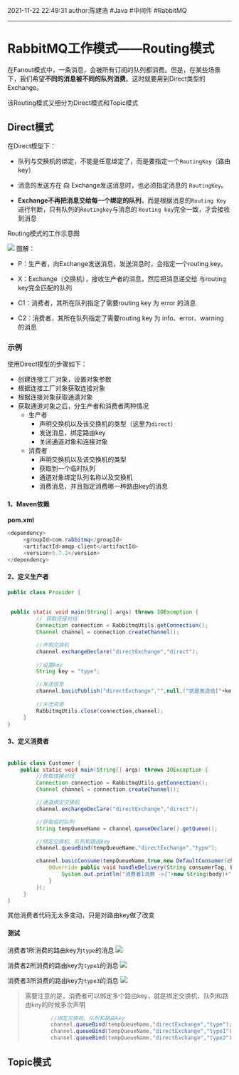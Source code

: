 2021-11-22
22:49:31
author:陈建浩
#Java #中间件 #RabbitMQ 

--- 

# RabbitMQ工作模式——Routing模式
在Fanout模式中，一条消息，会被所有订阅的队列都消费。但是，在某些场景下，我们希望**不同的消息被不同的队列消费**。这时就要用到Direct类型的Exchange。

该Routing模式又细分为Direct模式和Topic模式

## Direct模式

在Direct模型下：

-   队列与交换机的绑定，不能是任意绑定了，而是要指定一个`RoutingKey`（路由key）
    
-   消息的发送方在 向 Exchange发送消息时，也必须指定消息的 `RoutingKey`。
    
-   **Exchange不再把消息交给每一个绑定的队列**，而是根据消息的`Routing Key`进行判断，只有队列的`Routingkey`与消息的 `Routing key`完全一致，才会接收到消息

Routing模式的工作示意图

![](https://images-1306554305.cos.ap-guangzhou.myqcloud.com/202111222253829.png)
图解：

-   P：生产者，向Exchange发送消息，发送消息时，会指定一个routing key。
    
-   X：Exchange（交换机），接收生产者的消息，然后把消息递交给 与routing key完全匹配的队列
    
-   C1：消费者，其所在队列指定了需要routing key 为 error 的消息
    
-   C2：消费者，其所在队列指定了需要routing key 为 info、error、warning 的消息

### 示例

使用Direct模型的步骤如下：

-   创建连接工厂对象，设置对象参数
-   根据连接工厂对象获取连接对象
-   根据连接对象获取通道对象
-   获取通道对象之后，分生产者和消费者两种情况
    -   生产者
        -   声明交换机以及该交换机的类型（这里为`direct`）
        -   发送消息，绑定路由key
        -   关闭通道对象和连接对象
    -   消费者
        -   声明交换机以及该交换机的类型
        -   获取到一个临时队列
        -   通道对象绑定队列名称以及交换机
        -   消费消息，并且指定消费哪一种路由key的消息

#### 1、Maven依赖

**pom.xml**

```java
<dependency>  
     <groupId>com.rabbitmq</groupId>  
     <artifactId>amqp-client</artifactId>  
     <version>5.7.2</version>  
</dependency>
```

#### 2、定义生产者
```java
public class Provider {  
  
  
 public static void main(String[] args) throws IOException {  
         // 获取连接对线  
         Connection connection = RabbitmqUtils.getConnection();  
         Channel channel = connection.createChannel();  

         //声明交换机  
         channel.exchangeDeclare("directExchange","direct");  
		 
		 //设置key  
		 String key = "type";

         //发送信息  
         channel.basicPublish("directExchange","",null,("这是发送给["+key+"]的消息").getBytes());  
         
         //关闭资源  
         RabbitmqUtils.close(connection,channel);  
     }  
}

```


#### 3、定义消费者
```java

public class Customer {  
    public static void main(String[] args) throws IOException {  
         //获取连接对线  
         Connection connection = RabbitmqUtils.getConnection();  
         Channel channel = connection.createChannel();  

         //通道绑定交换机  
         channel.exchangeDeclare("directExchange","direct");  

         //获取临时队列 
         String tempQueueName = channel.queueDeclare().getQueue();  

         //绑定交换机、队列和路由key
         channel.queueBind(tempQueueName,"directExchange","type");  

         channel.basicConsume(tempQueueName,true,new DefaultConsumer(channel){  
             @Override public void handleDelivery(String consumerTag, Envelope envelope, AMQP.BasicProperties properties, byte[] body) throws IOException {  
                 System.out.println("消费者1消费 ->["+new String(body)+"] 消息");
             }  
         });  
     }  
}

```

其他消费者代码无太多变动，只是对路由key做了改变


#### 测试
消费者1所消费的路由key为`type`的消息
![](https://images-1306554305.cos.ap-guangzhou.myqcloud.com/202111222321179.png)

消费者2所消费的路由key为`type1`的消息
![](https://images-1306554305.cos.ap-guangzhou.myqcloud.com/202111222321915.png)

消费者3所消费的路由key为`type3`的消息
![](https://images-1306554305.cos.ap-guangzhou.myqcloud.com/202111222322132.png)

>需要注意的是，消费者可以绑定多个路由key，就是绑定交换机、队列和路由key的时候多次声明
>```java
>         //绑定交换机、队列和路由key
>         channel.queueBind(tempQueueName,"directExchange","type");  
>         channel.queueBind(tempQueueName,"directExchange","type1"); 
>         channel.queueBind(tempQueueName,"directExchange","type2"); 
>```

## Topic模式